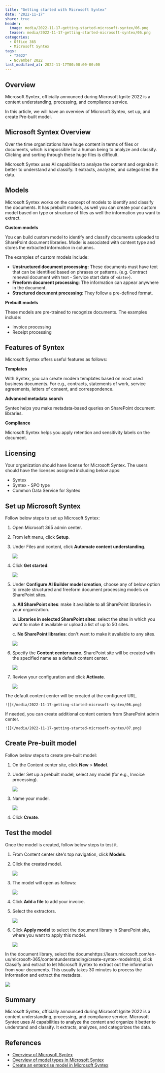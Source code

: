 ```yaml
---
title: "Getting started with Microsoft Syntex"
date: "2022-11-17"
share: true
header:
  image: media/2022-11-17-getting-started-microsoft-syntex/06.png
  teaser: media/2022-11-17-getting-started-microsoft-syntex/06.png
categories:
  - Office 365
  - Microsoft Syntex
tags:
  - "2022"
  - November 2022
last_modified_at: 2022-11-17T00:00:00-00:00
---
```

## Overview

Microsoft Syntex, officially announced during Microsoft Ignite 2022 is a content understanding, processing, and compliance service.

In this article, we will have an overview of Microsoft Syntex, set up, and create Pre-built model.

## Microsoft Syntex Overview

Over the time organizations have huge content in terms of files or documents, which is impossible for a human being to analyze and classify. Clicking and sorting through these huge files is difficult.

Microsoft Syntex uses AI capabilities to analyze the content and organize it better to understand and classify. It extracts, analyzes, and categorizes the data.


## Models

Microsoft Syntex works on the concept of models to identify and classify the documents. It has prebuilt models, as well you can create your custom model based on type or structure of files as well the information you want to extract.


**Custom models**

You can build custom model to identify and classify documents uploaded to SharePoint document libraries. Model is associated with content type and stores the extracted information in columns.

The examples of custom models include:

- **Unstructured document processing:** These documents must have text that can be identified based on phrases or patterns. (e.g. Contract renewal document with text - Service start date of `<date>`).
- **Freeform document processing**: The information can appear anywhere in the document.
- **Structured document processing**: They follow a pre-defined format.


**Prebuilt models**

These models are pre-trained to recognize documents. The examples include:

- Invoice processing
- Receipt processing


## Features of Syntex

Microsoft Syntex offers useful features as follows:

**Templates**

With Syntex, you can create modern templates based on most used business documents. For e.g., contracts, statements of work, service agreements, letters of consent, and correspondence.

**Advanced metadata search**

Syntex helps you make metadata-based queries on SharePoint document libraries.

**Compliance**

Microsoft Syntex helps you apply retention and sensitivity labels on the document.


## Licensing

Your organization should have license for Microsoft Syntex. The users should have the licenses assigned including below apps:

- Syntex
- Syntex - SPO type
- Common Data Service for Syntex


## Set up Microsoft Syntex

Follow below steps to set up Microsoft Syntex:

1. Open Microsoft 365 admin center.
2. From left menu, click **Setup**.
3. Under Files and content, click **Automate content understanding**.

    ![](/media/2022-11-17-getting-started-microsoft-syntex/01.png)

4. Click **Get started**.

    ![](/media/2022-11-17-getting-started-microsoft-syntex/02.png)

5. Under **Configure AI Builder model creation**, choose any of below option to create structured and freeform document processing models on SharePoint sites.

    a. **All SharePoint sites**: make it available to all SharePoint libraries in your organization.

    b. **Libraries in selected SharePoint sites**: select the sites in which you want to make it available or upload a list of up to 50 sites.

    c. **No SharePoint libraries**: don't want to make it available to any sites.

    ![](/media/2022-11-17-getting-started-microsoft-syntex/03.png)

6. Specify the **Content center name**. SharePoint site will be created with the specified name as a default content center.

    ![](/media/2022-11-17-getting-started-microsoft-syntex/04.png)

7. Review your configuration and click **Activate**.

    ![](/media/2022-11-17-getting-started-microsoft-syntex/05.png)

The default content center will be created at the configured URL.

    ![](/media/2022-11-17-getting-started-microsoft-syntex/06.png)

If needed, you can create additional content centers from SharePoint admin center.

    ![](/media/2022-11-17-getting-started-microsoft-syntex/07.png)


## Create Pre-built model

Follow below steps to create pre-built model:

1. On the Content center site, click **New** > **Model**.
2. Under Set up a prebuilt model, select any model (for e.g., Invoice processing).

    ![](/media/2022-11-17-getting-started-microsoft-syntex/08.png)

3. Name your model.

    ![](/media/2022-11-17-getting-started-microsoft-syntex/09.png)

4. Click **Create**.


## Test the model

Once the model is created, follow below steps to test it.

1. From Content center site's top navigation, click **Models**.
2. Click the created model.

    ![](/media/2022-11-17-getting-started-microsoft-syntex/10.png)

3. The model will open as follows:

    ![](/media/2022-11-17-getting-started-microsoft-syntex/11.png)

4. Click **Add a file** to add your invoice.
5. Select the extractors.

    ![](/media/2022-11-17-getting-started-microsoft-syntex/12.png)

6. Click **Apply model** to select the document library in SharePoint site, where you want to apply this model.

    ![](/media/2022-11-17-getting-started-microsoft-syntex/13.png)

In the document library, select the documehttps://learn.microsoft.com/en-us/microsoft-365/contentunderstanding/create-syntex-modelnt(s), click Classify and extract to let Microsoft Syntex to extract out the information from your documents. This usually takes 30 minutes to process the information and extract the metadata.

![](/media/2022-11-17-getting-started-microsoft-syntex/14.png)


## Summary

Microsoft Syntex, officially announced during Microsoft Ignite 2022 is a content understanding, processing, and compliance service. Microsoft Syntex uses AI capabilities to analyze the content and organize it better to understand and classify. It extracts, analyzes, and categorizes the data.


## References

- [Overview of Microsoft Syntex](https://learn.microsoft.com/en-us/microsoft-365/contentunderstanding/syntex-overview?WT.mc_id=M365-MVP-5003693)
- [Overview of model types in Microsoft Syntex](https://learn.microsoft.com/en-us/microsoft-365/contentunderstanding/model-types-overview?WT.mc_id=M365-MVP-5003693)
- [Create an enterprise model in Microsoft Syntex](https://learn.microsoft.com/en-us/microsoft-365/contentunderstanding/create-syntex-model?WT.mc_id=M365-MVP-5003693)
